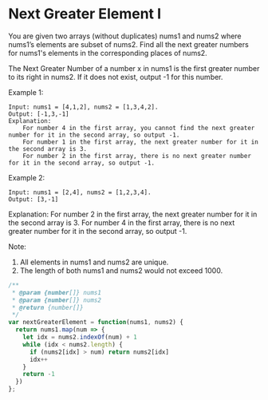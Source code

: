 # Next Greater Element I

You are given two arrays (without duplicates) nums1 and nums2 where nums1’s elements are subset of nums2. Find all the next greater numbers for nums1's elements in the corresponding places of nums2.

The Next Greater Number of a number x in nums1 is the first greater number to its right in nums2. If it does not exist, output -1 for this number.

Example 1:

    Input: nums1 = [4,1,2], nums2 = [1,3,4,2].
    Output: [-1,3,-1]
    Explanation:
        For number 4 in the first array, you cannot find the next greater number for it in the second array, so output -1.
        For number 1 in the first array, the next greater number for it in the second array is 3.
        For number 2 in the first array, there is no next greater number for it in the second array, so output -1.

Example 2:

    Input: nums1 = [2,4], nums2 = [1,2,3,4].
    Output: [3,-1]

  Explanation:
      For number 2 in the first array, the next greater number for it in the second array is 3.
      For number 4 in the first array, there is no next greater number for it in the second array, so output -1.

Note:
  1. All elements in nums1 and nums2 are unique.
  2. The length of both nums1 and nums2 would not exceed 1000.


```JavaScript
/**
 * @param {number[]} nums1
 * @param {number[]} nums2
 * @return {number[]}
 */
var nextGreaterElement = function(nums1, nums2) {
  return nums1.map(num => {
    let idx = nums2.indexOf(num) + 1
    while (idx < nums2.length) {
      if (nums2[idx] > num) return nums2[idx]
      idx++       
    }
    return -1
  })
};
```